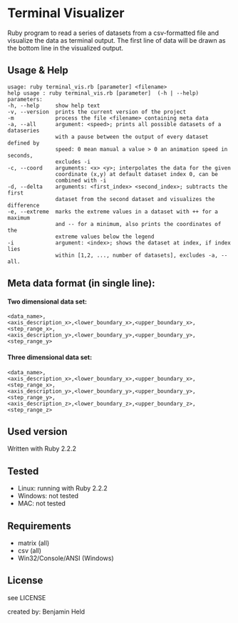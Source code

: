 # Terminal Visualizer
Ruby program to read a series of datasets from a csv-formatted file and
visualize the data as terminal output. The first line of data will be drawn
as the bottom line in the visualized output.

## Usage & Help
```
usage: ruby terminal_vis.rb [parameter] <filename>
help usage : ruby terminal_vis.rb [parameter]  (-h | --help)
parameters:
-h, --help     show help text
-v, --version  prints the current version of the project
-m             process the file <filename> containing meta data
-a, --all      argument: <speed>; prints all possible datasets of a dataseries
               with a pause between the output of every dataset defined by
               speed: 0 mean manual a value > 0 an animation speed in seconds,
               excludes -i
-c, --coord    arguments: <x> <y>; interpolates the data for the given
               coordinate (x,y) at default dataset index 0, can be
               combined with -i
-d, --delta    arguments: <first_index> <second_index>; subtracts the first
               dataset from the second dataset and visualizes the difference
-e, --extreme  marks the extreme values in a dataset with ++ for a maximum
               and -- for a minimum, also prints the coordinates of the
               extreme values below the legend
-i             argument: <index>; shows the dataset at index, if index lies
               within [1,2, ..., number of datasets], excludes -a, --all.
```

## Meta data format (in single line):
#### Two dimensional data set:
```
<data_name>,
<axis_description_x>,<lower_boundary_x>,<upper_boundary_x>,<step_range_x>,
<axis_description_y>,<lower_boundary_y>,<upper_boundary_y>,<step_range_y>
```

#### Three dimensional data set:
```
<data_name>,
<axis_description_x>,<lower_boundary_x>,<upper_boundary_x>,<step_range_x>,
<axis_description_y>,<lower_boundary_y>,<upper_boundary_y>,<step_range_y>,
<axis_description_z>,<lower_boundary_z>,<upper_boundary_z>,<step_range_z>
```

## Used version
Written with Ruby 2.2.2

## Tested
* Linux: running with Ruby 2.2.2
* Windows: not tested
* MAC: not tested

## Requirements
* matrix (all)
* csv (all)
* Win32/Console/ANSI (Windows)

## License
see LICENSE

created by: Benjamin Held
